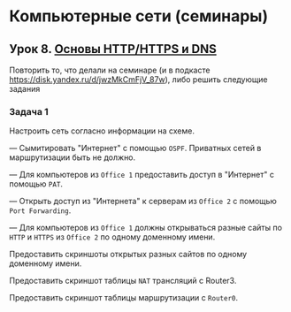 # Компьютерные сети (семинары)

## Урок 8. [Основы HTTP/HTTPS и DNS](README.md)

Повторить то, что делали на семинаре (и в подкасте <https://disk.yandex.ru/d/jwzMkCmFjV_87w>), либо решить следующие задания

### Задача 1

Настроить сеть согласно информации на схеме.

— Сымитировать "Интернет" с помощью `OSPF`. Приватных сетей в маршрутизации быть не должно.

— Для компьютеров из `Office 1` предоставить доступ в "Интернет" с помощью `PAT`.

— Открыть доступ из "Интернета" к серверам из `Office 2` c помощью `Port Forwarding`.

— Для компьютеров из `Office 1` должны открываться разные сайты по `HTTP` и `HTTPS` из `Office 2` по одному доменному имени.

Предоставить скриншоты открытых разных сайтов по одному доменному имени.

Предоставить скриншот таблицы `NAT` трансляций с Router3.

Предоставить скриншот таблицы маршрутизации с `Router0`.
